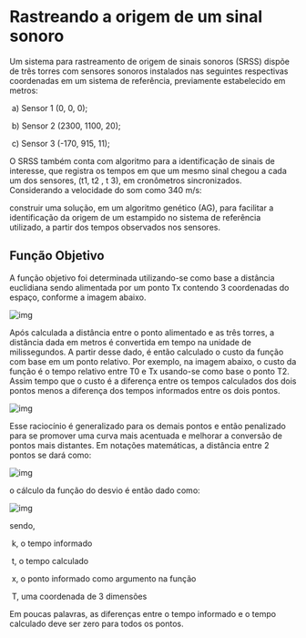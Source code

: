 # Rastreando a origem de um sinal sonoro 

Um sistema para rastreamento de origem de sinais sonoros (SRSS) dispõe de três torres com sensores sonoros instalados nas seguintes respectivas coordenadas em um sistema de referência, previamente estabelecido em metros: 

​	a) Sensor 1 (0, 0, 0);

​	b) Sensor 2 (2300, 1100, 20);

​	c) Sensor 3 (-170, 915, 11); 

O SRSS também conta com algoritmo para a identificação de sinais de interesse, que registra os tempos em que um mesmo sinal chegou a cada um dos sensores, (t1, t2 , t 3), em cronômetros sincronizados. Considerando a velocidade do som como 340 m/s: 

construir uma solução, em um algoritmo genético (AG), para facilitar a identificação da origem de  um  estampido  no  sistema  de  referência  utilizado,  a  partir  dos  tempos  observados  nos sensores. 



## Função Objetivo

A função objetivo foi determinada utilizando-se como base a distância euclidiana sendo alimentada por um ponto Tx contendo 3 coordenadas do espaço, conforme a imagem abaixo.

![img](https://github.com/wgiacomin/geneticalgorithm-python/blob/main/images/image%20(1).png)

Após calculada a distância entre o ponto alimentado e as três torres, a distância dada em metros é convertida em tempo na unidade de milissegundos. A partir desse dado, é então calculado o custo da função com base em um ponto relativo. Por exemplo, na imagem abaixo, o custo da função é o tempo relativo entre T0 e Tx usando-se como base o ponto T2. Assim tempo que o custo é a diferença entre os tempos calculados dos dois pontos menos a diferença dos tempos informados entre os dois pontos.

![img](https://github.com/wgiacomin/geneticalgorithm-python/blob/main/images/image%20(2).png)

Esse raciocínio é generalizado para os demais pontos e então penalizado para se promover uma curva mais acentuada e melhorar a conversão de pontos mais distantes. Em notações matemáticas, a distância entre 2 pontos se dará como:

![img](https://github.com/wgiacomin/geneticalgorithm-python/blob/main/images/image%20(3).png)

o cálculo da função do desvio é então dado como:

![img](https://github.com/wgiacomin/geneticalgorithm-python/blob/main/images/image%20(4).png)

sendo,

​     k, o tempo informado

​     t, o tempo calculado

​     x, o ponto informado como argumento na função

​     T, uma coordenada de 3 dimensões

Em poucas palavras, as diferenças entre o tempo informado e o tempo calculado deve ser zero para todos os pontos.
